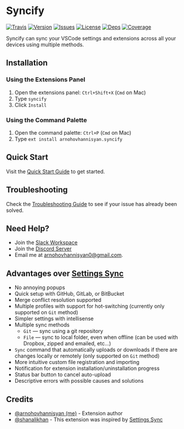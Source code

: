 # Syncify

[![Travis][badge-img:travis]][badge-link:travis]
[![Version][badge-img:version]][badge-link:version]
[![Issues][badge-img:issues]][badge-link:issues]
[![License][badge-img:license]][badge-link:license]
[![Deps][badge-img:deps]][badge-link:deps]
[![Coverage][badge-img:coverage]][badge-link:coverage]

Syncify can sync your VSCode settings and extensions across all your devices using multiple methods.

## Installation

### Using the Extensions Panel

1. Open the extensions panel: `Ctrl+Shift+X` (`Cmd` on Mac)
2. Type `syncify`
3. Click `Install`

### Using the Command Palette

1. Open the command palette: `Ctrl+P` (`Cmd` on Mac)
2. Type `ext install arnohovhannisyan.syncify`

## Quick Start

Visit the [Quick Start Guide][link:quickstart] to get started.

## Troubleshooting

Check the [Troubleshooting Guide][link:troubleshooting] to see if your issue has already been solved.

## Need Help?

- Join the [Slack Workspace][link:slack]
- Join the [Discord Server][link:discord]
- Email me at arnohovhannisyan0@gmail.com.

## Advantages over [Settings Sync][link:settings-sync]

- No annoying popups
- Quick setup with GitHub, GitLab, or BitBucket
- Merge conflict resolution supported
- Multiple profiles with support for hot-switching (currently only supported on `Git` method)
- Simpler settings with intellisense
- Multiple sync methods
  - `Git` — sync using a git repository
  - `File` — sync to local folder, even when offline (can be used with Dropbox, zipped and emailed, etc...)
- `Sync` command that automatically uploads or downloads if there are changes locally or remotely (only supported on `Git` method)
- More intuitive custom file registration and importing
- Notification for extension installation/uninstallation progress
- Status bar button to cancel auto-upload
- Descriptive errors with possible causes and solutions

## Credits

- [@arnohovhannisyan (me)][link:me] - Extension author
- [@shanalikhan][link:shanalikhan] - This extension was inspired by [Settings Sync][link:settings-sync]

<!-- Link References -->

[link:shanalikhan]: https://github.com/shanalikhan
[link:me]: https://github.com/arnohovhannisyan
[link:quickstart]: https://github.com/arnohovhannisyan/vscode-syncify/wiki/Quick-Start
[link:troubleshooting]: https://github.com/arnohovhannisyan/vscode-syncify/wiki/Troubleshooting
[link:settings-sync]: https://github.com/shanalikhan/code-settings-sync
[link:slack]: https://join.slack.com/t/vscode-syncify/shared_invite/enQtNzc5MjYyMjYyNzEwLWQ5MGMxNDljZjk5NmYwNWZlYTBmYjk0MjliNjgyYWRkM2NiYjU2YjExY2RmODg2MGIyZTUwY2YzYWM2YThjMmM
[link:discord]: https://discord.gg/DwFKj57

<!-- Badge References -->

[badge-img:travis]: https://img.shields.io/travis/com/arnohovhannisyan/vscode-syncify
[badge-img:version]: https://vsmarketplacebadge.apphb.com/version/arnohovhannisyan.syncify.svg
[badge-img:issues]: https://img.shields.io/github/issues/arnohovhannisyan/vscode-syncify.svg
[badge-img:license]: https://img.shields.io/github/license/arnohovhannisyan/vscode-syncify
[badge-img:deps]: https://img.shields.io/david/arnohovhannisyan/vscode-syncify
[badge-img:coverage]: https://img.shields.io/codacy/coverage/91d77e1b0b56428cb4c9902d247e57a7
[badge-link:travis]: https://travis-ci.com/arnohovhannisyan/vscode-syncify
[badge-link:version]: https://marketplace.visualstudio.com/items?itemName=arnohovhannisyan.syncify
[badge-link:issues]: https://github.com/arnohovhannisyan/vscode-syncify/issues
[badge-link:license]: https://github.com/arnohovhannisyan/vscode-syncify/blob/master/LICENSE
[badge-link:deps]: https://david-dm.org/arnohovhannisyan/vscode-syncify
[badge-link:coverage]: https://app.codacy.com/manual/arnohovhannisyan0/vscode-syncify/dashboard
